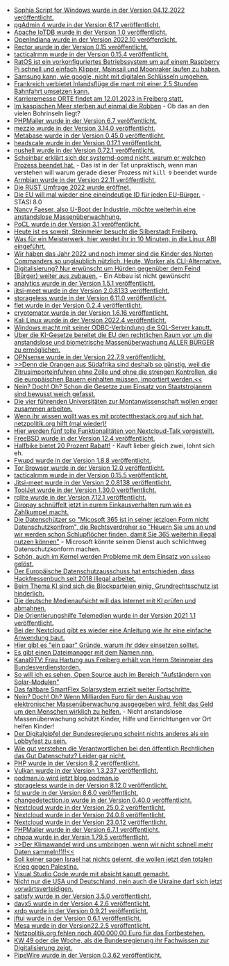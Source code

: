 * [Sophia Script for Windows wurde in der Version 04.12.2022 veröffentlicht.](https://github.com/farag2/Sophia-Script-for-Windows/releases/tag/6.2.4)
* [pgAdmin 4 wurde in der Version 6.17 veröffentlicht.](https://www.postgresql.org/about/news/pgadmin-4-v617-released-2553/)
* [Apache IoTDB wurde in der Version 1.0 veröffentlicht.](https://www.phoronix.com/news/Apache-IoTDB-1.0-Released)
* [OpenIndiana wurde in der Version 2022.10 veröffentlicht.](https://www.phoronix.com/news/OpenIndiana-Hipster-2022.10)
* [Rector wurde in der Version 0.15 veröffentlicht.](https://github.com/rectorphp/rector/releases/tag/0.15.0)
* [tacticalrmm wurde in der Version 0.15.4 veröffentlicht.](https://github.com/amidaware/tacticalrmm/releases/tag/v0.15.4)
* [RatOS ist ein vorkonfiguriertes Betriebssystem um auf einem Raspberry Pi schnell und einfach Klipper, Mainsail und Moonraker laufen zu haben.](https://github.com/Rat-OS/RatOS)
* [Samsung kann, wie google, nicht mit digitalen Schlüsseln umgehen.](https://blog.fefe.de/?ts=9d721a02)
* [Frankreich verbietet Inlandsflüge die mant mit einer 2,5 Stunden Bahnfahrt umsetzen kann.](https://blog.fefe.de/?ts=9d725af7)
* [Karrieremesse ORTE findet am 12.01.2023 in Freiberg statt.](https://tu-freiberg.de/presse/follow-your-dreams-karrieremesse-orte-am-12-januar-2023)
* [Im kaspischen Meer sterben auf einmal die Robben](https://netzfrauen.org/2022/12/05/caspian-sea/) - Ob das an den vielen Bohrinseln liegt?
* [PHPMailer wurde in der Version 6.7 veröffentlicht.](https://github.com/PHPMailer/PHPMailer/releases/tag/v6.7)
* [mezzio wurde in der Version 3.14.0 veröffentlicht.](https://github.com/mezzio/mezzio/releases/tag/3.14.0)
* [Metabase wurde in der Version 0.45.0 veröffentlicht.](https://github.com/metabase/metabase/releases/tag/v0.45.0)
* [headscale wurde in der Version 0.17.1 veröffentlicht.](https://github.com/juanfont/headscale/releases/tag/v0.17.1)
* [nushell wurde in der Version 0.72.1 veröffentlicht.](https://github.com/nushell/nushell/releases/tag/0.72.1)
* [Scheinbar erklärt sich der systemd-oomd nicht, warum er welchen Prozess beendet hat.](https://utcc.utoronto.ca/~cks/space/blog/linux/SystemdOomdNowDisabled) - Das ist in der Tat unpraktisch, wenn man verstehen will warum gerade dieser Prozess mit `kill 9` beendet wurde
* [Armbian wurde in der Version 22.11 veröffentlicht.](https://www.phoronix.com/news/Armbian-22.11-Released)
* [Die RUST Umfrage 2022 wurde eröffnet.](https://blog.rust-lang.org/2022/12/05/survey-launch.html)
* [Die EU will mal wieder eine eineindeutige ID für jeden EU-Bürger.](https://netzpolitik.org/2022/eidas-2-0-europaeische-id-wallet-fuer-das-digitale-panoptikum/) - STASI 8.0
* [Nancy Faeser, also U-Boot der Industrie, möchte weiterhin eine anstandslose Massenüberwachhung.](https://www.patrick-breyer.de/innenministerkonferenz-fordert-anlasslose-internet-massenueberwachung/)
* [PoCL wurde in der Version 3.1 veröffentlicht.](https://www.phoronix.com/news/PoCL-3.1-Released)
* [Heute ist es soweit, Steinmeier besucht die Silberstadt Freiberg.](https://www.mdr.de/nachrichten/sachsen/chemnitz/freiberg/haendler-buerger-meinung-besuch-steinmeier-100.html)
* [Was für ein Meisterwerk, hier werdet ihr in 10 Minuten, in die Linux ABI eingeführt.](https://opensource.com/article/22/12/linux-abi)
* [Wir haben das Jahr 2022 und noch immer sind die Kinder des Norten Commanders so unglaublich nützlich. Heute, Worker als CLI-Alternative.](https://opensource.com/article/22/12/linux-file-manager-worker)
* [Digitalisierung? Nur erwünscht um Hürden gegenüber dem Feind (Bürger) weiter aus zubauen.](https://blog.fefe.de/?ts=9d71eb0d) - Ein Abbau ist nicht gewünscht
* [analytics wurde in der Version 1.5.1 veröffentlicht.](https://github.com/plausible/analytics/releases/tag/v1.5.1)
* [jitsi-meet wurde in der Version 2.0.8133 veröffentlicht.](https://github.com/jitsi/jitsi-meet/releases/tag/stable/jitsi-meet_8133)
* [storageless wurde in der Version 6.11.0 veröffentlicht.](https://github.com/psr7-sessions/storageless/releases/tag/8.11.0)
* [flet wurde in der Version 0.2.4 veröffentlicht.](https://github.com/flet-dev/flet/releases/tag/v0.2.4)
* [cryptomator wurde in der Version 1.6.16 veröffentlicht.](https://github.com/cryptomator/cryptomator/releases/tag/1.6.16)
* [Kali Linux wurde in der Version 2022.4 veröffentlicht.](https://www.bleepingcomputer.com/news/security/kali-linux-20224-adds-6-new-tools-azure-images-and-desktop-updates/)
* [Windows macht mit seiner ODBC-Verbindung die SQL-Server kaputt.](https://www.borncity.com/blog/2022/12/06/windows-november-2022-updates-verursachen-odbc-verbindungsprobleme-bei-sql-datenbanken/)
* [Über die KI-Gesetze bereitet die EU den rechtlichen Raum vor um die anstandslose und biometrische Massenüberwachung ALLER BÜRGER zu ermöglichen.](https://www.patrick-breyer.de/ki-gesetz-eu-regierungen-wollen-weg-fuer-biometrische-massenueberwachung-im-oeffentlichen-raum-bereiten/)
* [OPNsense wurde in der Version 22.7.9 veröffentlicht.](https://opnsense.org/opnsense-22-7-9-released/)
* [>>Denn die Orangen aus Südafrika sind deshalb so günstig, weil die Zitrusimporteinfuhren ohne Zölle  und ohne die strengen Kontrollen, die die europäischen Bauern einhalten müssen, importiert werden.<<](https://netzfrauen.org/2022/12/06/obst-2/)
* [Nein? Doch! Oh? Schon die Gesetze zum Einsatz von Staatstrojanern sind bewusst weich gefasst.](https://netzpolitik.org/2022/pegasus-untersuchungsausschuss-die-regeln-an-sich-sind-schon-mangelhaft/)
* [Die vier führenden Universitäten zur Montanwissenschaft wollen enger zusammen arbeiten.](https://tu-freiberg.de/presse/fuehrende-europaeische-montanwissenschaftliche-universitaeten-staerken-internationale-zusamme)
* [Wenn ihr wissen wollt was es mit protectthestack.org auf sich hat, netzpolitik.org hilft (mal wieder)!](https://netzpolitik.org/2022/schutz-des-technologie-stacks-infrastrukturunternehmen-sollten-inhalte-nicht-zensieren/)
* [Hier werden fünf tolle Funktionalitäten von Nextcloud-Talk vorgestellt.](https://nextcloud.com/blog/5-features-in-nextcloud-talk-you-didnt-know-about/)
* [FreeBSD wurde in der Version 12.4 veröffentlicht.](https://www.phoronix.com/news/FreeBSD-12.4-Released)
* [Halfbike bietet 20 Prozent Rabatt!](https://halfbikes.com/de/) - Kauft lieber gleich zwei, lohnt sich eh.
* [Fwupd wurde in der Version 1.8.8 veröffentlicht.](https://github.com/fwupd/fwupd/releases/tag/1.8.8)
* [Tor Browser wurde in der Version 12.0 veröffentlicht.](https://lwn.net/Articles/917282/)
* [tacticalrmm wurde in der Version 0.15.5 veröffentlicht.](https://github.com/amidaware/tacticalrmm/releases/tag/v0.15.5)
* [Jitsi-meet wurde in der Version 2.0.8138 veröffentlicht.](https://github.com/jitsi/jitsi-meet/releases/tag/stable/jitsi-meet_8138)
* [ToolJet wurde in der Version 1.30.0 veröffentlicht.](https://github.com/ToolJet/ToolJet/releases/tag/v1.30.0)
* [rqlite wurde in der Version 7.12.1 veröffentlicht.](https://github.com/rqlite/rqlite/releases/tag/v7.12.1)
* [Giropay schnüffelt jetzt in eurem Einkausverhalten rum wie es Zahlkumpel macht.](https://www.kuketz-blog.de/giropay-entfernung-aus-der-empfehlungsecke/)
* [Die Datenschützer so "Micosoft 365 ist in seiner jetzigen Form nicht Datenschutzkonfrom", die Rechtsverdreher so "Heuern Sie uns an und wir werden schon Schlupflöcher finden, damit Sie 365 weiterhin illegal nutzen können"](https://www.kuketz-blog.de/nach-dsk-bewertung-zu-ms365-rechtsberater-weiterhin-auf-kundenfang/) - Microsoft könnte seinen Dienst auch schlichtweg Datenschutzkonform machen.
* [Schön, auch im Kernel werden Probleme mit dem Einsatz von `usleep` gelöst.](https://www.phoronix.com/news/Ryzen-5000-Laptop-Linux-6.1)
* [Der Europäische Datenschutzausschuss hat entschieden, dass Hackfressenbuch seit 2018 illegal arbeitet.](https://netzpolitik.org/2022/fehlende-rechtsgrundlage-schwerer-schlag-fuer-metas-geschaeft-mit-daten-und-werbung/)
* [Beim Thema KI sind sich die Blockparteien einig, Grundrechtsschutz ist hinderlich.](https://netzpolitik.org/2022/ai-act-der-europaeischen-union-ampel-verpasst-grundrechteschutz-bei-der-regulierung-kuenstlicher-intelligenz/)
* [Die deutsche Medienaufsicht will das Internet mit KI prüfen und abmahnen.](https://netzpolitik.org/2022/ki-tool-der-medienaufsicht-wie-die-ueberwachung-in-unseren-alltag-kriecht/)
* [Die Orientierungshilfe Telemedien wurde in der Version 2021 1.1 veröffentlicht.](https://www.saechsdsb.de/113-allgemein/690-neue-version-der-orientierungshilfe-telemedien-veroeffentlicht)
* [Bei der Nextcloud gibt es wieder eine Anleitung wie ihr eine einfache Anwendung baut.](https://nextcloud.com/blog/learn-how-to-develop-a-simple-interface-only-app-with-nextcloud/)
* [Hier gibt es "ein paar" Gründe, warum ihr ddev einsetzen solltet.](https://opensource.com/article/22/12/ddev)
* [Es gibt einen Dateimanager mit dem Namen nnn.](https://opensource.com/article/22/12/linux-file-manager-nnn)
* [Kanal9TV: Frau Hartung aus Freiberg erhält von Herrn Steinmeier des Bundesverdienstorden.](https://www.youtube.com/watch?v=9VyQ9qarA1Q)
* [So will ich es sehen, Open Source auch im Bereich "Aufständern von Solar-Modulen"](https://opensource.com/article/22/12/open-source-solar-power-home)
* [Das faltbare SmartFlex Solarsystem erzielt weiter Fortschritte.](https://www.sonnenseite.com/de/energie/faltbares-solarsystem-smartflex-revolutioniert-den-energiemarkt/)
* [Nein? Doch! Oh? Wenn Milliarden Euro für den Ausbau von elektronischer Massenüberwachung ausgegeben wird, fehlt das Geld um den Menschen wirklich zu helfen.](https://www.patrick-breyer.de/chatkontrolle-plan-zur-massenueberwachung-wird-kinder-im-stich-lassen/) - Nicht anstandslose Massenüberwachung schützt Kinder, Hilfe und Einrichtungen vor Ort helfen Kinder!
* [Der Digitalgipfel der Bundesregierung scheint nichts anderes als ein Lobbyfest zu sein.](https://netzpolitik.org/2022/digitalgipfel-ein-staatlich-organisiertes-lobbyfest/)
* [Wie gut verstehen die Verantwortlichen bei den öffentlich Rechtlichen das Gut Datenschutz? Leider gar nicht.](https://www.kuketz-blog.de/datenschutzbeauftragter-rueckmeldung-bezueglich-der-kika-player-app/)
* [PHP wurde in der Version 8.2 veröffentlicht.](https://www.php.net/releases/8.2/en.php)
* [Vulkan wurde in der Version 1.3.237 veröffentlicht.](https://www.phoronix.com/news/Vulkan-1.3.237-Released)
* [podman.io wird jetzt blog.podman.io](https://podman.io/new/2022/12/07/new.html)
* [storageless wurde in der Version 8.12.0 veröffentlicht.](https://github.com/psr7-sessions/storageless/releases/tag/8.12.0)
* [fd wurde in der Version 8.6.0 veröffentlicht.](https://github.com/sharkdp/fd/releases/tag/v8.6.0)
* [changedetection.io wurde in der Version 0.40.0 veröffentlicht.](https://github.com/dgtlmoon/changedetection.io/releases/tag/0.40.0)
* [Nextcloud wurde in der Version 25.0.2 veröffentlicht.](https://github.com/nextcloud/server/releases/tag/v25.0.2)
* [Nextcloud wurde in der Version 24.0.8 veröffentlicht.](https://github.com/nextcloud/server/releases/tag/v24.0.8)
* [Nextcloud wurde in der Version 23.0.12 veröffentlicht.](https://github.com/nextcloud/server/releases/tag/v23.0.12)
* [PHPMailer wurde in der Version 6.7.1 veröffentlicht.](https://github.com/PHPMailer/PHPMailer/releases/tag/v6.7.1)
* [phpqa wurde in der Versin 1.79.5 veröffentlicht.](https://github.com/jakzal/phpqa/releases/tag/v1.79.5)
* [>>Der Klimawandel wird uns umbringen, wenn wir nicht schnell mehr Daten sammeln!1!!<<](https://blog.fefe.de/?ts=9d6db3c1)
* [Soll keiner sagen Israel hat nichts gelernt, die wollen jetzt den totalen Krieg gegen Palestina.](https://blog.fefe.de/?ts=9d6cd353)
* [Visual Studio Code wurde mit absicht kaputt gemacht.](https://blog.fefe.de/?ts=9d6f2483)
* [Nicht nur die USA und Deutschland, nein auch die Ukraine darf sich jetzt vorwärtsverteidigen.](https://blog.fefe.de/?ts=9d6f194a)
* [satisfy wurde in der Version 3.5.0 veröffentlicht.](https://github.com/ludofleury/satisfy/releases/tag/3.5.0)
* [davx5 wurde in der Version 4.2.6 veröffentlicht.](https://github.com/bitfireAT/davx5-ose/releases/tag/v4.2.6-ose)
* [xrdp wurde in der Version 0.9.21 veröffentlicht.](https://github.com/neutrinolabs/xrdp/releases/tag/v0.9.21)
* [jftui wurde in der Version 0.6.1 veröffentlicht.](https://github.com/Aanok/jftui/releases/tag/v0.6.1)
* [Mesa wurde in der Version22.2.5 veröffentlicht.](https://www.phoronix.com/news/Mesa-22.2.5-Released)
* [Netzpolitik.org fehlen noch 400.000,00 Euro für das Fortbestehen.](https://netzpolitik.org/2022/259-off-the-record-du-wachst-auf-und-dir-fehlen-400-000-euro/)
* [KW 49 oder die Woche, als die Bundesregierung ihr Fachwissen zur Digitalisierung zeigt.](https://netzpolitik.org/2022/kw-49-die-woche-als-die-regierung-den-digitalgipfel-in-den-sand-setzte/)
* [PipeWire wurde in der Version 0.3.62 veröffentlicht.](https://www.phoronix.com/news/PipeWire-0.3.62)

